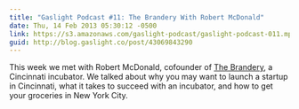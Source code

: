 ```yaml
---
title: "Gaslight Podcast #11: The Brandery With Robert McDonald"
date: Thu, 14 Feb 2013 05:30:12 -0500
link: https://s3.amazonaws.com/gaslight-podcast/gaslight-podcast-011.mp3
guid: http://blog.gaslight.co/post/43069843290
---
```


This week we met with Robert McDonald, cofounder of <a
href="http://brandery.org/">The Brandery</a>, a Cincinnati incubator. We talked
about why you may want to launch a startup in Cincinnati, what it takes to
succeed with an incubator, and how to get your groceries in New York City.
